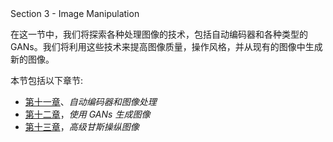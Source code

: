 <title>Section 3 - Image Manipulation</title> <link rel="stylesheet" href="css/style.css" type="text/css">  Section 3 - Image Manipulation

在这一节中，我们将探索各种处理图像的技术，包括自动编码器和各种类型的 GANs。我们将利用这些技术来提高图像质量，操作风格，并从现有的图像中生成新的图像。

本节包括以下章节:

*   [第十一章](81f4bbcc-3744-4529-833d-79e878814be0.xhtml)、*自动编码器和图像处理*
*   [第十二章](80339e7c-1876-4745-8b2a-813b961093a1.xhtml)，*使用 GANs 生成图像*
*   [第十三章](449eb40d-52e6-4f6d-9035-2518afc1dc90.xhtml)，*高级甘斯操纵图像*